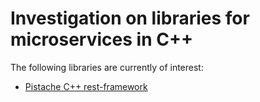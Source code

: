 # Investigation on libraries for microservices in C++

The following libraries are currently of interest:

- [Pistache C++ rest-framework](pistache.io)
